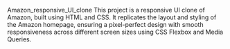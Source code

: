  Amazon_responsive_UI_clone
This project is a responsive UI clone of Amazon, built using HTML and CSS. It replicates the layout and styling of the Amazon homepage, ensuring a pixel-perfect design with smooth responsiveness across different screen sizes using CSS Flexbox and Media Queries.
